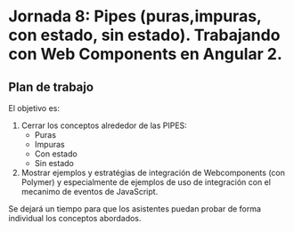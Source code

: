 # Jornada 8: Pipes (puras,impuras, con estado, sin estado). Trabajando con Web Components en Angular 2.

## Plan de trabajo

El objetivo es:

1. Cerrar los conceptos alrededor de las PIPES:
    * Puras
    * Impuras
    * Con estado
    * Sin estado
2. Mostrar ejemplos y estratégias de integración de Webcomponents (con Polymer) y especialmente de ejemplos de uso de integración con el mecanimo de eventos de JavaScript.

Se dejará un tiempo para que los asistentes puedan probar de forma individual los conceptos abordados. 